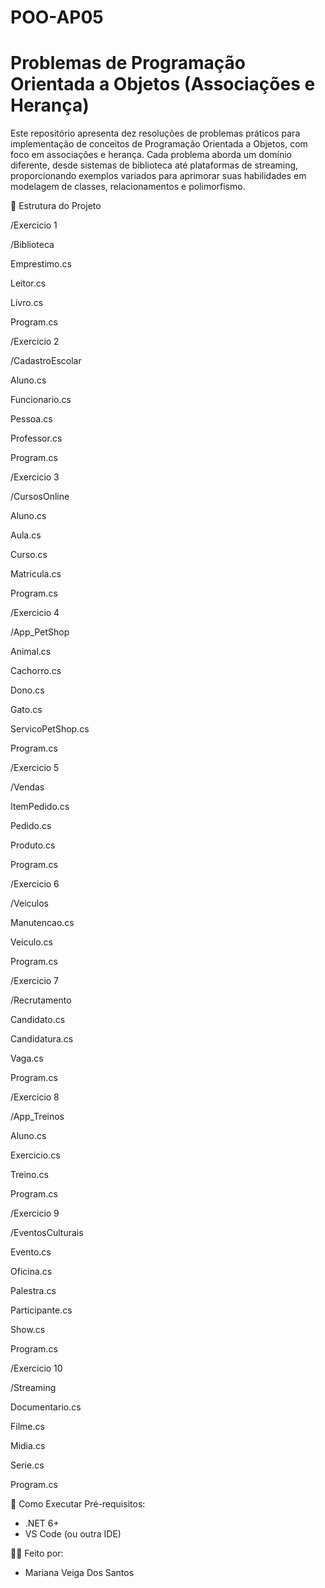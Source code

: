 # POO-AP05

# Problemas de Programação Orientada a Objetos (Associações e Herança)
  Este repositório apresenta dez resoluções de problemas práticos para implementação de conceitos de Programação Orientada a Objetos, com foco em associações e herança. Cada problema aborda um domínio diferente, desde sistemas de biblioteca até plataformas de streaming, proporcionando exemplos variados para aprimorar suas habilidades em modelagem de classes, relacionamentos e polimorfismo.

📂 Estrutura do Projeto

/Exercicio 1 

/Biblioteca

  Emprestimo.cs
  
  Leitor.cs
  
  Livro.cs

Program.cs

/Exercicio 2

/CadastroEscolar

  Aluno.cs
  
  Funcionario.cs
  
  Pessoa.cs
  
  Professor.cs

Program.cs

/Exercicio 3

/CursosOnline

  Aluno.cs
  
  Aula.cs
  
  Curso.cs
  
  Matricula.cs

Program.cs

/Exercicio 4

/App_PetShop

  Animal.cs
  
  Cachorro.cs
  
  Dono.cs
  
  Gato.cs
  
  ServicoPetShop.cs

Program.cs

/Exercicio 5

/Vendas

  ItemPedido.cs
  
  Pedido.cs
  
  Produto.cs
  
Program.cs

/Exercicio 6

/Veiculos

  Manutencao.cs
  
  Veiculo.cs

Program.cs

/Exercicio 7

/Recrutamento

  Candidato.cs
  
  Candidatura.cs
  
  Vaga.cs

Program.cs

/Exercicio 8

/App_Treinos  

  Aluno.cs
  
  Exercicio.cs
  
  Treino.cs

Program.cs

/Exercicio 9

/EventosCulturais

  Evento.cs
  
  Oficina.cs
  
  Palestra.cs
  
  Participante.cs
  
  Show.cs
  
Program.cs

/Exercicio 10

/Streaming

  Documentario.cs
  
  Filme.cs
  
  Midia.cs
  
  Serie.cs
  
Program.cs

🔧 Como Executar Pré-requisitos:

  - .NET 6+
  - VS Code (ou outra IDE)

👩‍💻 Feito por:
- Mariana Veiga Dos Santos
